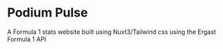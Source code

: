 # Podium Pulse

A Formula 1 stats website built using Nuxt3/Tailwind css using the Ergast Formula 1 API
